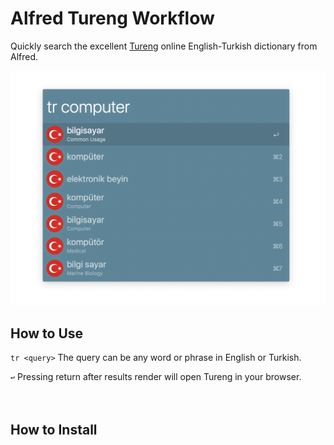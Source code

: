 # Alfred Tureng Workflow

Quickly search the excellent [Tureng](http://tureng.com) online English-Turkish dictionary from Alfred.


![](https://github.com/jmcannon/alfred-tureng/raw/master/screenshot1.png "")


## How to Use ##
`tr <query>` The query can be any word or phrase in English or Turkish.

`↩` Pressing return after results render will open Tureng in your browser.
<br /><br /><br />


## How to Install ##

